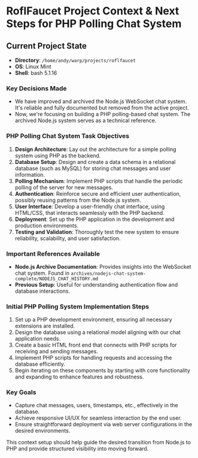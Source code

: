 # RoflFaucet Project Context & Next Steps for PHP Polling Chat System

## Current Project State

- **Directory**: `/home/andy/warp/projects/roflfaucet`
- **OS**: Linux Mint
- **Shell**: bash 5.1.16

### Key Decisions Made

- We have improved and archived the Node.js WebSocket chat system. It's reliable and fully documented but removed from the active project.
- Now, we're focusing on building a PHP polling-based chat system. The archived Node.js system serves as a technical reference.

### PHP Polling Chat System Task Objectives

1. **Design Architecture**: Lay out the architecture for a simple polling system using PHP as the backend.
2. **Database Setup**: Design and create a data schema in a relational database (such as MySQL) for storing chat messages and user information.
3. **Polling Mechanism**: Implement PHP scripts that handle the periodic polling of the server for new messages.
4. **Authentication**: Reinforce secure and efficient user authentication, possibly reusing patterns from the Node.js system.
5. **User Interface**: Develop a user-friendly chat interface, using HTML/CSS, that interacts seamlessly with the PHP backend.
6. **Deployment**: Set up the PHP application in the development and production environments.
7. **Testing and Validation**: Thoroughly test the new system to ensure reliability, scalability, and user satisfaction.

### Important References Available

- **Node.js Archive Documentation**: Provides insights into the WebSocket chat system. Found in `archives/nodejs-chat-system-complete/NODEJS_CHAT_HISTORY.md`
- **Previous Setup**: Useful for understanding authentication flow and database interactions.

### Initial PHP Polling System Implementation Steps

1. Set up a PHP development environment, ensuring all necessary extensions are installed.
2. Design the database using a relational model aligning with our chat application needs.
3. Create a basic HTML front end that connects with PHP scripts for receiving and sending messages.
4. Implement PHP scripts for handling requests and accessing the database efficiently.
5. Begin iterating on these components by starting with core functionality and expanding to enhance features and robustness.

### Key Goals
- Capture chat messages, users, timestamps, etc., effectively in the database.
- Achieve responsive UI/UX for seamless interaction by the end user.
- Ensure straightforward deployment via web server configurations in the desired environments.

This context setup should help guide the desired transition from Node.js to PHP and provide structured visibility into moving forward.
